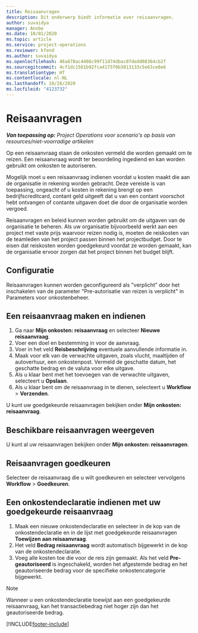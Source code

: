 ```yaml
---
title: Reisaanvragen
description: Dit onderwerp biedt informatie over reisaanvragen.
author: suvaidya
manager: Annbe
ms.date: 10/01/2020
ms.topic: article
ms.service: project-operations
ms.reviewer: kfend
ms.author: suvaidya
ms.openlocfilehash: 46a678ac4486c99f11d74dbac07dedd08364cb2f
ms.sourcegitcommit: 4cf1dc1561b92fca4175f0b3813133c5e63ce8e6
ms.translationtype: HT
ms.contentlocale: nl-NL
ms.lasthandoff: 10/28/2020
ms.locfileid: "4123732"
---
```

# <a name="travel-requisitions"></a>Reisaanvragen

_**Van toepassing op:** Project Operations voor scenario's op basis van resources/niet-voorradige artikelen_

Op een reisaanvraag staan de onkosten vermeld die worden gemaakt om te reizen. Een reisaanvraag wordt ter beoordeling ingediend en kan worden gebruikt om onkosten te autoriseren.

Mogelijk moet u een reisaanvraag indienen voordat u kosten maakt die aan de organisatie in rekening worden gebracht. Deze vereiste is van toepassing, ongeacht of u kosten in rekening brengt op een bedrijfscreditcard, contant geld uitgeeft dat u van een contant voorschot hebt ontvangen of contante uitgaven doet die door de organisatie worden vergoed.

Reisaanvragen en beleid kunnen worden gebruikt om de uitgaven van de organisatie te beheren. Als uw organisatie bijvoorbeeld werkt aan een project met vaste prijs waarvoor reizen nodig is, moeten de reiskosten van de teamleden van het project passen binnen het projectbudget. Door te eisen dat reiskosten worden goedgekeurd voordat ze worden gemaakt, kan de organisatie ervoor zorgen dat het project binnen het budget blijft.

## <a name="configuration"></a>Configuratie 

Reisaanvragen kunnen worden geconfigureerd als "verplicht" door het inschakelen van de parameter "Pre-autorisatie van reizen is verplicht" in Parameters voor onkostenbeheer. 

## <a name="create-and-submit-a-travel-requisition"></a>Een reisaanvraag maken en indienen

1. Ga naar **Mijn onkosten: reisaanvraag** en selecteer **Nieuwe reisaanvraag**.
2. Voer een doel en bestemming in voor de aanvraag.
3. Voer in het veld **Reisbeschrijving** eventuele aanvullende informatie in. 
4. Maak voor elk van de verwachte uitgaven, zoals vlucht, maaltijden of autoverhuur, een onkostenpost. Vermeld de geschatte datum, het geschatte bedrag en de valuta voor elke uitgave. 
5. Als u klaar bent met het toevoegen van de verwachte uitgaven, selecteert u **Opslaan**.
6. Als u klaar bent om de reisaanvraag in te dienen, selecteert u **Workflow** > **Verzenden**.

U kunt uw goedgekeurde reisaanvragen bekijken onder **Mijn onkosten: reisaanvraag**. 

## <a name="view-available-travel-requisitions"></a>Beschikbare reisaanvragen weergeven

U kunt al uw reisaanvragen bekijken onder **Mijn onkosten: reisaanvragen**.

## <a name="approve-travel-requisitions"></a>Reisaanvragen goedkeuren

Selecteer de reisaanvraag die u wilt goedkeuren en selecteer vervolgens **Workflow** > **Goedkeuren**.  

## <a name="submit-an-expense-report-using-your-approved-travel-requisition"></a>Een onkostendeclaratie indienen met uw goedgekeurde reisaanvraag

1. Maak een nieuwe onkostendeclaratie en selecteer in de kop van de onkostendeclaratie en in de lijst met goedgekeurde reisaanvragen **Toewijzen aan reisaanvraag**.
2. Het veld **Bedrag reisaanvraag** wordt automatisch bijgewerkt in de kop van de onkostendeclaratie.
3. Voeg alle kosten toe die voor de reis zijn gemaakt. Als het veld **Pre-geautoriseerd** is ingeschakeld, worden het afgestemde bedrag en het geautoriseerde bedrag voor de specifieke onkostencategorie bijgewerkt.

> [!NOTE]
> Wanneer u een onkostendeclaratie toewijst aan een goedgekeurde reisaanvraag, kan het transactiebedrag niet hoger zijn dan het geautoriseerde bedrag. 


[!INCLUDE[footer-include](../includes/footer-banner.md)]
